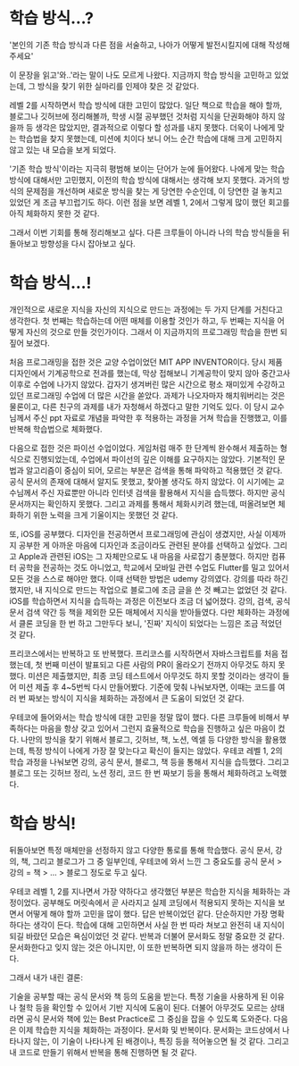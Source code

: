 # 학습 방식...?

'본인의 기존 학습 방식과 다른 점을 서술하고, 나아가 어떻게 발전시킬지에 대해 작성해 주세요'

이 문장을 읽고'와..'라는 말이 나도 모르게 나왔다. 지금까지 학습 방식을 고민하고 있었는데, 그 방식을 찾기 위한 실마리를 인제야 찾은 것 같았다.

레벨 2를 시작하면서 학습 방식에 대한 고민이 많았다. 일단 책으로 학습을 해야 할까, 블로그나 깃허브에 정리해볼까, 학생 시절 공부했던 것처럼 지식을 단권화해야 하지 않을까 등 생각은 많았지만, 결과적으로 이렇다 할 성과를 내지 못했다. 더욱이 나에게 맞는 학습법을 찾지 못했는데, 미션에 치이다 보니 어느 순간 학습에 대해 크게 고민하지 않고 있는 내 모습을 보게 되었다. 

'기존 학습 방식'이라는 지극히 평범해 보이는 단어가 눈에 들어왔다. 나에게 맞는 학습 방식에 대해서만 고민했지, 이전의 학습 방식에 대해서는 생각해 보지 못했다. 과거의 방식의 문제점을 개선하며 새로운 방식을 찾는 게 당연한 수순인데, 이 당연한 걸 놓치고 있었던 게 조금 부끄럽기도 하다. 이런 점을 보면 레벨 1, 2에서 그렇게 많이 했던 회고를 아직 체화하지 못한 것 같다.

그래서 이번 기회를 통해 정리해보고 싶다. 다른 크루들이 아니라 나의 학습 방식들을 뒤돌아보고 방향성을 다시 잡아보고 싶다.

# 학습 방식...!

개인적으로 새로운 지식을 자신의 지식으로 만드는 과정에는 두 가지 단계를 거친다고 생각한다. 첫 번째는 학습하는데 어떤 매체를 이용할 것인가 하고, 두 번째는 지식을 어떻게 자신의 것으로 만들 것인가이다. 그래서 이 지금까지의 프로그래밍 학습을 한번 되짚어 보겠다.

처음 프로그래밍을 접한 것은 교양 수업이었던 MIT APP INVENTOR이다. 당시 제품 디자인에서 기계공학으로 전과를 했는데, 막상 접해보니 기계공학이 맞지 않아 중간고사 이후로 수업에 나가지 않았다. 갑자기 생겨버린 많은 시간으로 평소 재미있게 수강하고 있던 프로그래밍 수업에 더 많은 시간을 쏟았다. 과제가 나오자마자 해치워버리는 것은 물론이고, 다른 친구의 과제를 내가 자청해서 하겠다고 말한 기억도 있다. 이 당시 교수님께서 주신 ppt 자료로 개념을 파악한 후 적용하는 과정을 거쳐 학습을 진행했고, 이를 반복해 학습법으로 체화했다.

다음으로 접한 것은 파이선 수업이었다. 게임처럼 매주 한 단계씩 완수해서 제출하는 형식으로 진행되었는데, 수업에서 파이선의 깊은 이해를 요구하지는 않았다. 기본적인 문법과 알고리즘이 중심이 되어, 모르는 부분은 검색을 통해 파악하고 적용했던 것 같다. 공식 문서의 존재에 대해서 알지도 못했고, 찾아볼 생각도 하지 않았다. 이 시기에는 교수님께서 주신 자료뿐만 아니라 인터넷 검색을 활용해서 지식을 습득했다. 하지만 공식 문서까지는 확인하지 못했다. 그리고 과제를 통해서 체화시키려 했는데, 떠올려보면 체화하기 위한 노력을 크게 기울이지는 못했던 것 같다.

또, iOS를 공부했다. 디자인을 전공하면서 프로그래밍에 관심이 생겼지만, 사실 이제까지 공부한 게 아까운 마음에 디자인과 조금이라도 관련된 분야를 선택하고 싶었다. 그리고 Apple과 관련된 iOS는 그 자체만으로도 내 마음을 사로잡기 충분했다. 하지만 컴퓨터 공학을 전공하는 것도 아니었고, 학교에서 모바일 관련 수업도 Flutter를 밀고 있어서 모든 것을 스스로 해야만 했다. 이때 선택한 방법은 udemy 강의였다. 강의를 따라 하긴 했지만, 내 지식으로 만드는 작업으로 블로그에 조금 글을 쓴 것 빼고는 없었던 것 같다. iOS를 학습하면서 지식을 습득하는 과정은 이전보다 조금 더 넓어졌다. 강의, 검색, 공식 문서 검색 약간 등 책을 제외한 모든 매체에서 지식을 받아들였다. 다만 체화하는 과정에서 클론 코딩을 한 번 하고 그만두다 보니, '진짜' 지식이 되었다는 느낌은 조금 적었던 것 같다.

프리코스에서는 반복하고 또 반복했다. 프리코스를 시작하면서 자바스크립트를 처음 접했는데, 첫 번째 미션이 발표되고 다른 사람의 PR이 올라오기 전까지 아무것도 하지 못했다. 미션은 제출했지만, 최종 코딩 테스트에서 아무것도 하지 못할 것이라는 생각이 들어 미션 제출 후 4~5번씩 다시 만들어봤다. 기준에 맞춰 나눠보자면, 이때는 코드를 여러 번 짜보는 방식이 지식을 체화하는 과정에서 큰 도움이 되었던 것 같다. 

우테코에 들어와서는 학습 방식에 대한 고민을 정말 많이 했다. 다른 크루들에 비해서 부족하다는 마음을 항상 갖고 있어서 그런지 효율적으로 학습을 진행하고 싶은 마음이 컸다. 나만의 방식을 찾기 위해서 블로그, 깃허브, 책, 노션, 엑셀 등 다양한 방식을 활용했는데, 특정 방식이 나에게 가장 잘 맞는다고 확신이 들지는 않았다. 우테코 레벨 1, 2의 학습 과정을 나눠보면 강의, 공식 문서, 블로그, 책 등을 통해서 지식을 습득했다. 그리고 블로그 또는 깃허브 정리, 노션 정리, 코드 한 번 짜보기 등을 통해서 체화하려고 노력했다.

# 학습 방식!

뒤돌아보면 특정 매체만을 선정하지 않고 다양한 통로를 통해 학습했다. 공식 문서, 강의, 책, 그리고 블로그가 그 중 일부인데, 우테코에 와서 느낀 그 중요도를 공식 문서 > 강의 = 책 > ... > 블로그 정도로 두고 싶다.

우테코 레벨 1, 2를 지나면서 가장 약하다고 생각했던 부분은 학습한 지식을 체화하는 과정이었다. 공부해도 머릿속에서 곧 사라지고 실제 코딩에서 적용되지 못하는 지식을 보면서 어떻게 해야 할까 고민을 많이 했다. 답은 반복이었던 같다. 단순하지만 가장 명확하다는 생각이 든다. 학습에 대해 고민하면서 사실 한 번 따라 쳐보고 완전히 내 지식이 되길 바랐던 모습은 욕심이었던 것 같다. 반복과 더불어 문서화도 정말 중요한 것 같다. 문서화한다고 잊지 않는 것은 아니지만, 이 또한 반복하면 되지 않을까 하는 생각이 든다.

그래서 내가 내린 결론:

기술을 공부할 때는 공식 문서와 책 등의 도움을 받는다. 특정 기술을 사용하게 된 이유나 철학 등을 확인할 수 있어서 기반 지식에 도움이 된다. 더불어 아무것도 모르는 상태라면 공식 문서와 책에 있는 Best Practice로 그 중심을 잡을 수 있도록 도와준다. 다음은 이제 학습한 지식을 체화하는 과정이다. 문서화 및 반복이다. 문서화는 코드상에서 나타나지 않는, 이 기술이 나타나게 된 배경이나, 특징 등을 적어놓으면 될 것 같다. 그리고 내 코드로 만들기 위해서 반복을 통해 진행하면 될 것 같다.
